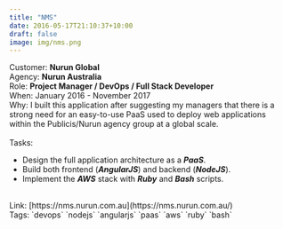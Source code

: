 ```yaml
---
title: "NMS"
date: 2016-05-17T21:10:37+10:00
draft: false
image: img/nms.png
---
```


Customer: **Nurun Global**<br>
Agency: **Nurun Australia**<br>
Role: **Project Manager / DevOps / Full Stack Developer**<br>
When: January 2016 - November 2017<br>
Why: I built this application after suggesting my managers that there is a strong need for an easy-to-use PaaS used to deploy web applications within the Publicis/Nurun agency group at a global scale.<br>
<br>Tasks:<br>
- Design the full application architecture as a ***PaaS***.<br>
- Build both frontend (***AngularJS***) and backend (***NodeJS***).<br>
- Implement the ***AWS*** stack with ***Ruby*** and ***Bash*** scripts.<br>
<br>
Link: [https://nms.nurun.com.au](https://nms.nurun.com.au/)<br>
Tags: `devops` `nodejs` `angularjs` `paas` `aws` `ruby` `bash`